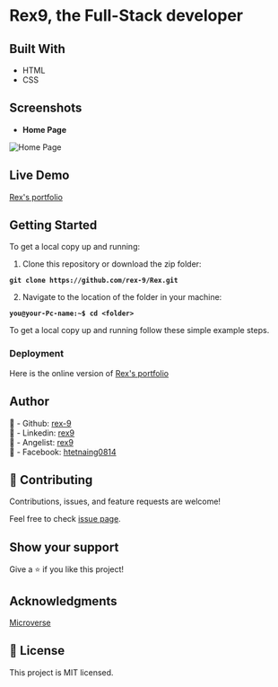 # Rex9, the Full-Stack developer

## Built With
- HTML
- CSS

## Screenshots

- **Home Page**

![Home Page](./assets/rex9.png)

## Live Demo

[Rex's portfolio](https://rex-9.github.io/Portfolio/)

## Getting Started

To get a local copy up and running:

1. Clone this repository or download the zip folder:

**``git clone https://github.com/rex-9/Rex.git``**

2. Navigate to the location of the folder in your machine:

**``you@your-Pc-name:~$ cd <folder>``**

To get a local copy up and running follow these simple example steps.

### Deployment

Here is the online version of [Rex's portfolio](https://rex-9.github.io/Portfolio/)

## Author
👤 - Github: [rex-9](https://github.com/Portfolio)<br>
👤 - Linkedin: [rex9](https://linkedin.com/in/rex9)<br>
👤 - Angelist: [rex9](https://angel.co/u/rex9)<br>
👤 - Facebook: [htetnaing0814](https://facebook.com/htetnaing0814)<br>

## 🤝 Contributing
Contributions, issues, and feature requests are welcome!

Feel free to check [issue page](https://github.com/rex-9/Portfolio/issues).

## Show your support
Give a ⭐️ if you like this project!

## Acknowledgments
[Microverse](https://bit.ly/MicroverseTN)

## 📝 License
This project is MIT licensed.
